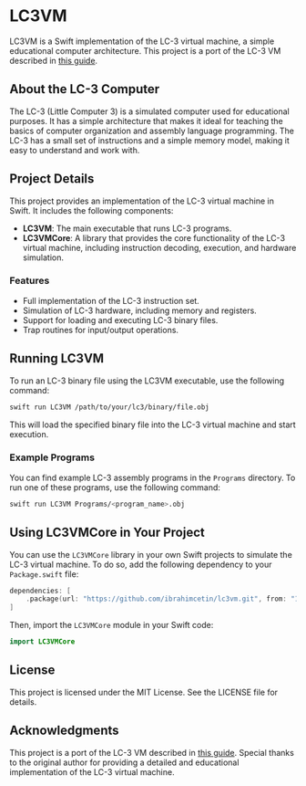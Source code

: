 # LC3VM

LC3VM is a Swift implementation of the LC-3 virtual machine, a simple educational computer architecture. This project is a port of the LC-3 VM described in [this guide](https://www.jmeiners.com/lc3-vm/).

## About the LC-3 Computer

The LC-3 (Little Computer 3) is a simulated computer used for educational purposes. It has a simple architecture that makes it ideal for teaching the basics of computer organization and assembly language programming. The LC-3 has a small set of instructions and a simple memory model, making it easy to understand and work with.

## Project Details

This project provides an implementation of the LC-3 virtual machine in Swift. It includes the following components:

- **LC3VM**: The main executable that runs LC-3 programs.
- **LC3VMCore**: A library that provides the core functionality of the LC-3 virtual machine, including instruction decoding, execution, and hardware simulation.

### Features

- Full implementation of the LC-3 instruction set.
- Simulation of LC-3 hardware, including memory and registers.
- Support for loading and executing LC-3 binary files.
- Trap routines for input/output operations.

## Running LC3VM

To run an LC-3 binary file using the LC3VM executable, use the following command:
```bash
swift run LC3VM /path/to/your/lc3/binary/file.obj
```

This will load the specified binary file into the LC-3 virtual machine and start execution.

### Example Programs
You can find example LC-3 assembly programs in the `Programs` directory. To run one of these programs, use the following command:
```bash
swift run LC3VM Programs/<program_name>.obj
```

## Using LC3VMCore in Your Project

You can use the `LC3VMCore` library in your own Swift projects to simulate the LC-3 virtual machine. To do so, add the following dependency to your `Package.swift` file:
```swift
dependencies: [
    .package(url: "https://github.com/ibrahimcetin/lc3vm.git", from: "1.0.0"),
]
```
Then, import the `LC3VMCore` module in your Swift code:
```swift
import LC3VMCore
```

## License
This project is licensed under the MIT License. See the LICENSE file for details.

## Acknowledgments
This project is a port of the LC-3 VM described in [this guide](https://www.jmeiners.com/lc3-vm/). Special thanks to the original author for providing a detailed and educational implementation of the LC-3 virtual machine.

